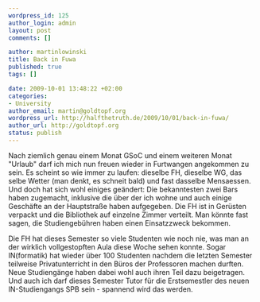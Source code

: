 ```yaml
--- 
wordpress_id: 125
author_login: admin
layout: post
comments: []

author: martinlowinski
title: Back in Fuwa
published: true
tags: []

date: 2009-10-01 13:48:22 +02:00
categories: 
- University
author_email: martin@goldtopf.org
wordpress_url: http://halfthetruth.de/2009/10/01/back-in-fuwa/
author_url: http://goldtopf.org
status: publish
---
```

Nach ziemlich genau einem Monat GSoC und einem weiteren Monat "Urlaub" darf ich mich nun freuen wieder in Furtwangen angekommen zu sein. Es scheint so wie immer zu laufen: dieselbe FH, dieselbe WG, das selbe Wetter (man denkt, es schneit bald) und fast dasselbe Mensaessen. Und doch hat sich wohl einiges ge&auml;ndert: Die bekanntesten zwei Bars haben zugemacht, inklusive die &uuml;ber der ich wohne und auch einige Gesch&auml;fte an der Hauptstra&szlig;e haben aufgegeben. Die FH ist in Ger&uuml;sten verpackt und die Bibliothek auf einzelne Zimmer verteilt. Man k&ouml;nnte fast sagen, die Studiengeb&uuml;hren haben einen Einsatzzweck bekommen.

Die FH hat dieses Semester so viele Studenten wie noch nie, was man an der wirklich vollgestopften Aula diese Woche sehen konnte. Sogar IN(formatik) hat wieder &uuml;ber 100 Studenten nachdem die letzten Semester teilweise Privatunterricht in den B&uuml;ros der Professoren machen durften. Neue Studieng&auml;nge haben dabei wohl auch ihren Teil dazu beigetragen. Und auch ich darf dieses Semester Tutor f&uuml;r die Erstsemestler des neuen IN-Studiengangs SPB sein - spannend wird das werden.
